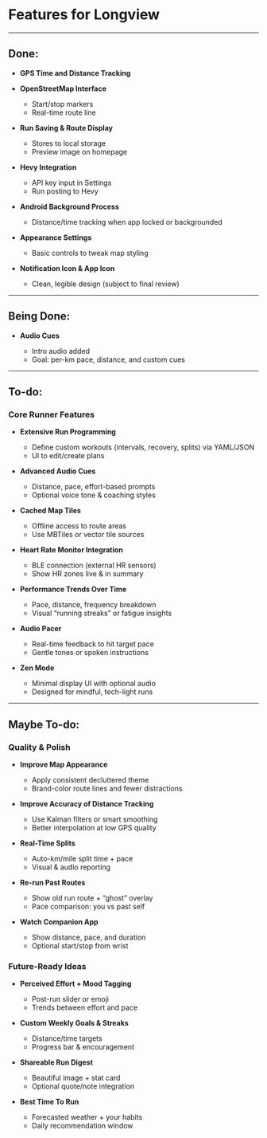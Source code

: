 # Features for Longview

---

## Done:

* **GPS Time and Distance Tracking**
* **OpenStreetMap Interface**

  * Start/stop markers
  * Real-time route line
* **Run Saving & Route Display**

  * Stores to local storage
  * Preview image on homepage
* **Hevy Integration**

  * API key input in Settings
  * Run posting to Hevy
* **Android Background Process**

  * Distance/time tracking when app locked or backgrounded
* **Appearance Settings**

  * Basic controls to tweak map styling
* **Notification Icon & App Icon**

  * Clean, legible design (subject to final review)

---

## Being Done:

* **Audio Cues**

  * Intro audio added
  * Goal: per-km pace, distance, and custom cues

---

## To-do:

### Core Runner Features

* **Extensive Run Programming**

  * Define custom workouts (intervals, recovery, splits) via YAML/JSON
  * UI to edit/create plans
* **Advanced Audio Cues**

  * Distance, pace, effort-based prompts
  * Optional voice tone & coaching styles
* **Cached Map Tiles**

  * Offline access to route areas
  * Use MBTiles or vector tile sources
* **Heart Rate Monitor Integration**

  * BLE connection (external HR sensors)
  * Show HR zones live & in summary
* **Performance Trends Over Time**

  * Pace, distance, frequency breakdown
  * Visual “running streaks” or fatigue insights
* **Audio Pacer**

  * Real-time feedback to hit target pace
  * Gentle tones or spoken instructions
* **Zen Mode**

  * Minimal display UI with optional audio
  * Designed for mindful, tech-light runs

---

## Maybe To-do:

### Quality & Polish

* **Improve Map Appearance**

  * Apply consistent decluttered theme
  * Brand-color route lines and fewer distractions
* **Improve Accuracy of Distance Tracking**

  * Use Kalman filters or smart smoothing
  * Better interpolation at low GPS quality
* **Real-Time Splits**

  * Auto-km/mile split time + pace
  * Visual & audio reporting
* **Re-run Past Routes**

  * Show old run route + “ghost” overlay
  * Pace comparison: you vs past self
* **Watch Companion App**

  * Show distance, pace, and duration
  * Optional start/stop from wrist

### Future-Ready Ideas

* **Perceived Effort + Mood Tagging**

  * Post-run slider or emoji
  * Trends between effort and pace
* **Custom Weekly Goals & Streaks**

  * Distance/time targets
  * Progress bar & encouragement
* **Shareable Run Digest**

  * Beautiful image + stat card
  * Optional quote/note integration
* **Best Time To Run**

  * Forecasted weather + your habits
  * Daily recommendation window
